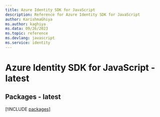 ```yaml
---
title: Azure Identity SDK for JavaScript
description: Reference for Azure Identity SDK for JavaScript
author: KarishmaGhiya
ms.author: kaghiya
ms.data: 09/26/2023
ms.topic: reference
ms.devlang: javascript
ms.service: identity
---
```

# Azure Identity SDK for JavaScript - latest
## Packages - latest
[!INCLUDE [packages](identity-index.md)]